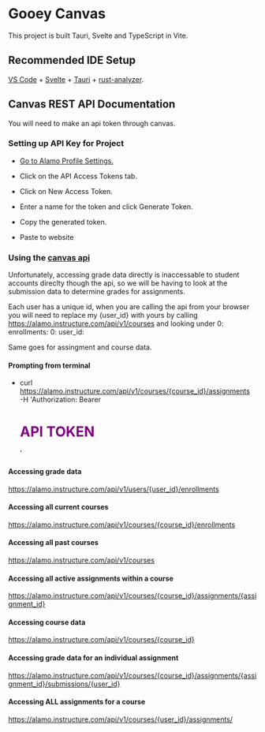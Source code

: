 # Gooey Canvas

This project is built Tauri, Svelte and TypeScript in Vite.

## Recommended IDE Setup

[VS Code](https://code.visualstudio.com/) + [Svelte](https://marketplace.visualstudio.com/items?itemName=svelte.svelte-vscode) + [Tauri](https://marketplace.visualstudio.com/items?itemName=tauri-apps.tauri-vscode) + [rust-analyzer](https://marketplace.visualstudio.com/items?itemName=rust-lang.rust-analyzer).

## Canvas REST API Documentation
You will need to make an api token through canvas.

### Setting up API Key for Project

- [Go to Alamo Profile Settings.](https://alamo.instructure.com/profile/settings)

- Click on the API Access Tokens tab.

- Click on New Access Token.

- Enter a name for the token and click Generate Token.

- Copy the generated token.

- Paste to website

### Using the [canvas api](https://canvas.instructure.com/doc/api/)
Unfortunately, accessing grade data directly is inaccessable to student accounts direclty though the api,
so we will be having to look at the submission data to determine grades for assignments.

Each user has a unique id, when you are calling the api from your browser you will need to replace
my {user_id} with yours by calling https://alamo.instructure.com/api/v1/courses and looking under 0: enrollments: 0: user_id:

Same goes for assingment and course data.


#### Prompting from terminal
- curl https://alamo.instructure.com/api/v1/courses/{course_id}/assignments \
     -H 'Authorization: Bearer <h1 style="color:purple;">API TOKEN</h1>'

#### Accessing grade data
https://alamo.instructure.com/api/v1/users/{user_id}/enrollments

#### Accessing all current courses
https://alamo.instructure.com/api/v1/courses/{course_id}/enrollments

#### Accessing all past courses
https://alamo.instructure.com/api/v1/courses

#### Accessing all active assignments within a course
https://alamo.instructure.com/api/v1/courses/{course_id}/assignments/{assignment_id}

#### Accessing course data 
https://alamo.instructure.com/api/v1/courses/{course_id}

#### Accessing grade data for an individual assignment
https://alamo.instructure.com/api/v1/courses/{course_id}/assignments/{assignment_id}/submissions/{user_id}

#### Accessing ALL assignments for a course
https://alamo.instructure.com/api/v1/courses/{user_id}/assignments/


